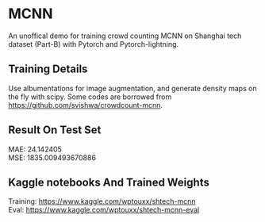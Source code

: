 # MCNN
An unoffical demo for training crowd counting MCNN on Shanghai tech dataset (Part-B) with Pytorch and Pytorch-lightning. 

## Training Details
Use albumentations for image augmentation, and generate density maps on the fly with scipy. Some codes are borrowed from https://github.com/svishwa/crowdcount-mcnn. 

## Result On Test Set
MAE: 24.142405  
MSE: 1835.009493670886  

## Kaggle notebooks And Trained Weights
Training: https://www.kaggle.com/wptouxx/shtech-mcnn  
Eval: https://www.kaggle.com/wptouxx/shtech-mcnn-eval  
